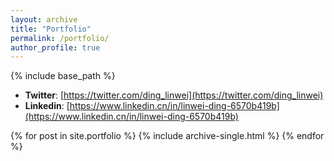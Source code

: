 ```yaml
---
layout: archive
title: "Portfolio"
permalink: /portfolio/
author_profile: true
---
```


{% include base_path %}


* **Twitter**: [https://twitter.com/ding_linwei](https://twitter.com/ding_linwei)
* **Linkedin**: [https://www.linkedin.cn/in/linwei-ding-6570b419b](https://www.linkedin.cn/in/linwei-ding-6570b419b)


{% for post in site.portfolio %}
  {% include archive-single.html %}
{% endfor %}

